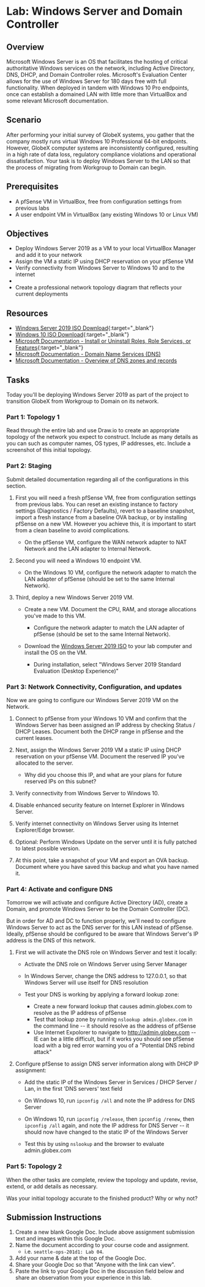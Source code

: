 # Lab: Windows Server and Domain Controller

## Overview

Microsoft Windows Server is an OS that facilitates the hosting of critical authoritative Windows services on the network, including Active Directory, DNS, DHCP, and Domain Controller roles. Microsoft's Evaluation Center allows for the use of Windows Server for 180 days free with full functionality. When deployed in tandem with Windows 10 Pro endpoints, once can establish a domained LAN with little more than VirtualBox and some relevant Microsoft documentation.

## Scenario

After performing your initial survey of GlobeX systems, you gather that the company mostly runs virtual Windows 10 Professional 64-bit endpoints. However, GlobeX computer systems are inconsistently configured, resulting in a high rate of data loss, regulatory compliance violations and operational dissatisfaction. Your task is to deploy Windows Server to the LAN so that the process of migrating from Workgroup to Domain can begin.

## Prerequisites

- A pfSense VM in VirtualBox, free from configuration settings from previous labs
- A user endpoint VM in VirtualBox (any existing Windows 10 or Linux VM)

## Objectives

- Deploy Windows Server 2019 as a VM to your local VirtualBox Manager and add it to your network
- Assign the VM a static IP using DHCP reservation on your pfSense VM
- Verify connectivity from Windows Server to Windows 10 and to the internet
- 
- Create a professional network topology diagram that reflects your current deployments

## Resources

- [Windows Server 2019 ISO Download](https://www.microsoft.com/en-US/evalcenter/evaluate-windows-server-2019?filetype=ISO){:target="_blank"}
- [Windows 10 ISO Download](https://www.icloud.com/iclouddrive/01azgWsJOfzZaBbAj-G3sLWTg#Windows10){:target="_blank"}
- [Microsoft Documentation - Install or Uninstall Roles, Role Services, or Features](https://docs.microsoft.com/en-us/windows-server/administration/server-manager/install-or-uninstall-roles-role-services-or-features){:target="_blank"}
- [Microsoft Documentation - Domain Name Services (DNS)](https://learn.microsoft.com/en-us/windows-server/networking/dns/dns-top)
- [Microsoft Documentation - Overview of DNS zones and records](https://learn.microsoft.com/en-us/azure/dns/dns-zones-records)


## Tasks

Today you'll be deploying Windows Server 2019 as part of the project to transition GlobeX from Workgroup to Domain on its network.

### Part 1: Topology 1

Read through the entire lab and use Draw.io to create an appropriate topology of the network you expect to construct. Include as many details as you can such as computer names, OS types, IP addresses, etc. Include a screenshot of this initial topology.

### Part 2: Staging

Submit detailed documentation regarding all of the configurations in this section.

1. First you will need a fresh pfSense VM, free from configuration settings from previous labs. You can reset an existing instance to factory settings (Diagnostics / Factory Defaults), revert to a baseline snapshot, import a fresh instance from a baseline OVA backup, or by installing pfSense on a new VM. However you achieve this, it is important to start from a clean baseline to avoid complications.

    - On the pfSense VM, configure the WAN network adapter to NAT Network and the LAN adapter to Internal Network.

2. Second you will need a Windows 10 endpoint VM.

    - On the Windows 10 VM, configure the network adapter to match the LAN adapter of pfSense (should be set to the same Internal Network).
    
3. Third, deploy a new Windows Server 2019 VM.

    - Create a new VM. Document the CPU, RAM, and storage allocations you've made to this VM.

        - Configure the network adapter to match the LAN adapter of pfSense (should be set to the same Internal Network).

    - Download the [Windows Server 2019 ISO](https://www.microsoft.com/en-US/evalcenter/evaluate-windows-server-2019?filetype=ISO) to your lab computer and install the OS on the VM.

        - During installation, select "Windows Server 2019 Standard Evaluation (Desktop Experience)"

### Part 3: Network Connectivity, Configuration, and updates

Now we are going to configure our Windows Server 2019 VM on the Network.

1. Connect to pfSense from your Windows 10 VM and confirm that the Windows Server has been assigned an IP address by checking Status / DHCP Leases. Document both the DHCP range in pfSense and the current leases.

2. Next, assign the Windows Server 2019 VM a static IP using DHCP reservation on your pfSense VM. Document the reserved IP you've allocated to the server.

    - Why did you choose this IP, and what are your plans for future reserved IPs on this subnet?

3. Verify connectivity from Windows Server to Windows 10.

4. Disable enhanced security feature on Internet Explorer in Windows Server.

5. Verify internet connectivity on Windows Server using its Internet Explorer/Edge browser.

6. Optional: Perform Windows Update on the server until it is fully patched to latest possible version.

7. At this point, take a snapshot of your VM and export an OVA backup. Document where you have saved this backup and what you have named it.

### Part 4: Activate and configure DNS

Tomorrow we will activate and configure Active Directory (AD), create a Domain, and promote Windows Server to be the Domain Controller (DC).

But in order for AD and DC to function properly, we'll need to configure Windows Server to act as the DNS server for this LAN instead of pfSense. Ideally, pfSense should be configured to be aware that Windows Server's IP address is the DNS of this network.

1. First we will activate the DNS role on Windows Server and test it locally:

    - Activate the DNS role on Windows Server using Server Manager

    - In Windows Server, change the DNS address to 127.0.0.1, so that Windows Server will use itself for DNS resolution

    - Test your DNS is working by applying a forward lookup zone:
        - Create a new forward lookup that causes admin.globex.com to resolve as the IP address of pfSense
        - Test that lookup zone by running `nslookup admin.globex.com` in the command line -- it should resolve as the address of pfSense
        - Use Internet Expolorer to navigate to http://admin.globex.com -- IE can be a little difficult, but if it works you should see pfSense load with a big red error warning you of a "Potential DNS rebind attack"
    
2. Configure pfSense to assign DNS server information along with DHCP IP assignment:

    - Add the static IP of the Windows Server in Services / DHCP Server / Lan, in the first 'DNS servers' text field
    
    - On Windows 10, run `ipconfig /all` and note the IP address for DNS Server
   
    - On Windows 10, run `ipconfig /release`, then `ipconfig /renew`, then `ipconfig /all` again, and note the IP address for DNS Server -- it should now have changed to the static IP of the Windows Server
    
    - Test this by using `nslookup` and the browser to evaluate admin.globex.com

### Part 5: Topology 2

When the other tasks are complete, review the topology and update, revise, extend, or add details as necessary.

Was your initial topology accurate to the finished product? Why or why not?

## Submission Instructions

1. Create a new blank Google Doc. Include above assignment submission text and images within this Google Doc.
1. Name the document according to your course code and assignment.
   - i.e. `seattle-ops-201d1: Lab 04`.
1. Add your name & date at the top of the Google Doc.
1. Share your Google Doc so that "Anyone with the link can view".
1. Paste the link to your Google Doc in the discussion field below and share an observation from your experience in this lab.
